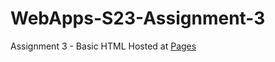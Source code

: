 # WebApps-S23-Assignment-3
Assignment 3 - Basic HTML
Hosted at [Pages](https://44-563-web-apps-s23.github.io/44563-webapps-assignment-3-sriharshika/)
